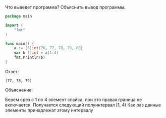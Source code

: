 Что выведет программа? Объяснить вывод программы.

```go
package main

import (
    "fmt"
)

func main() {
    a := [5]int{76, 77, 78, 79, 80}
    var b []int = a[1:4]
    fmt.Println(b)
}
```

Ответ:
```
[77, 78, 79]
```

Объяснение:

Берем срез с 1 по 4 элемент слайса, при это правая граница не включается. Получается следующий полуинтервал [1, 4)
Как раз данные элементы принадлежат этому интервалу